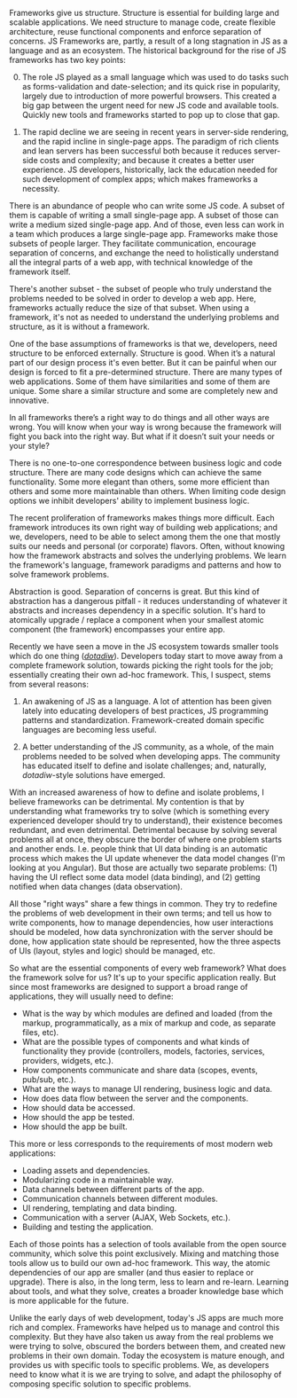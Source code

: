 Frameworks give us structure. Structure is essential for building large and
scalable applications. We need structure to manage code, create flexible
architecture, reuse functional components and enforce separation of concerns.
JS Frameworks are, partly, a result of a long stagnation in JS as a language
and as an ecosystem. The historical background for the rise of JS frameworks
has two key points:

0. The role JS played as a small language which was used to do tasks such as
   forms-validation and date-selection; and its quick rise in popularity,
   largely due to introduction of more powerful browsers. This created a big gap
   between the urgent need for new JS code and available tools. Quickly new
   tools and frameworks started to pop up to close that gap.

0. The rapid decline we are seeing in recent years in server-side rendering, and
   the rapid incline in single-page apps. The paradigm of rich clients and lean
   servers has been successful both because it reduces server-side costs and
   complexity; and because it creates a better user experience. JS developers,
   historically, lack the education needed for such development of complex
   apps; which makes frameworks a necessity.

There is an abundance of people who can write some JS code. A subset of them is
capable of writing a small single-page app. A subset of those can write a medium
sized single-page app. And of those, even less can work in a team which produces
a large single-page app. Frameworks make those subsets of people larger. They
facilitate communication, encourage separation of concerns, and exchange the
need to holistically understand all the integral parts of a web app, with
technical knowledge of the framework itself.

There's another subset - the subset of people who truly understand the problems
needed to be solved in order to develop a web app. Here, frameworks actually
reduce the size of that subset. When using a framework, it's not as needed to
understand the underlying problems and structure, as it is without a framework.

One of the base assumptions of frameworks is that we, developers, need structure
to be enforced externally. Structure is good. When it’s a natural part of our
design process it's even better. But it can be painful when our design is forced
to fit a pre-determined structure. There are many types of web applications.
Some of them have similarities and some of them are unique. Some share a similar
structure and some are completely new and innovative.

In all frameworks there’s a right way to do things and all other ways are wrong.
You will know when your way is wrong because the framework will fight you back
into the right way. But what if it doesn’t suit your needs or your style?

There is no one-to-one correspondence between business logic and code structure.
There are many code designs which can achieve the same functionality. Some more
elegant than others, some more efficient than others and some more maintainable
than others. When limiting code design options we inhibit developers' ability to
implement business logic.

The recent proliferation of frameworks makes things more difficult. Each
framework introduces its own right way of building web applications; and we,
developers, need to be able to select among them the one that mostly suits our
needs and personal (or corporate) flavors. Often, without knowing how the
framework abstracts and solves the underlying problems. We learn the framework's
language, framework paradigms and patterns and how to solve framework problems.

Abstraction is good. Separation of concerns is great. But this kind of
abstraction has a dangerous pitfall - it reduces understanding of whatever it
abstracts and increases dependency in a specific solution. It's hard to
atomically upgrade / replace a component when your smallest atomic component
(the framework) encompasses your entire app.

Recently we have seen a move in the JS ecosystem towards smaller tools which do
one thing ([*dotadiw*][1]). Developers today start to move away from a complete
framework solution, towards picking the right tools for the job; essentially
creating their own ad-hoc framework. This, I suspect, stems from several
reasons:

1. An awakening of JS as a language. A lot of attention has been given lately
   into educating developers of best practices, JS programming patterns and
   standardization. Framework-created domain specific languages are becoming
   less useful.

2. A better understanding of the JS community, as a whole, of the main problems
   needed to be solved when developing apps. The community has educated itself
   to define and isolate challenges; and, naturally, *dotadiw*-style solutions
   have emerged.

With an increased awareness of how to define and isolate problems, I believe
frameworks can be detrimental. My contention is that by understanding what
frameworks try to solve (which is something every experienced developer should
try to understand), their existence becomes redundant, and even detrimental.
Detrimental because by solving several problems all at once, they obscure the
border of where one problem starts and another ends. I.e. people think that UI
data binding is an automatic process which makes the UI update whenever the data
model changes (I'm looking at you Angular). But those are actually two separate
problems: (1) having the UI reflect some data model (data binding), and
(2) getting notified when data changes (data observation).

All those "right ways" share a few things in common. They try to redefine the
problems of web development in their own terms; and tell us how to write
components, how to manage dependencies, how user interactions should be modeled,
how data synchronization with the server should be done, how application state
should be represented, how the three aspects of UIs (layout, styles and logic)
should be managed, etc.

So what are the essential components of every web framework? What does the
framework solve for us? It's up to your specific application really. But since
most frameworks are designed to support a broad range of applications, they
will usually need to define:

- What is the way by which modules are defined and loaded (from the markup,
  programmatically, as a mix of markup and code, as separate files, etc).
- What are the possible types of components and what kinds of functionality they
  provide (controllers, models, factories, services, providers, widgets, etc.).
- How components communicate and share data (scopes, events, pub/sub, etc.).
- What are the ways to manage UI rendering, business logic and data.
- How does data flow between the server and the components.
- How should data be accessed.
- How should the app be tested.
- How should the app be built.

This more or less corresponds to the requirements of most modern web
applications:

- Loading assets and dependencies.
- Modularizing code in a maintainable way.
- Data channels between different parts of the app.
- Communication channels between different modules.
- UI rendering, templating and data binding.
- Communication with a server (AJAX, Web Sockets, etc.).
- Building and testing the application.

Each of those points has a selection of tools available from the open source
community, which solve this point exclusively. Mixing and matching those tools
allow us to build our own ad-hoc framework. This way, the atomic dependencies
of our app are smaller (and thus easier to replace or upgrade). There is also,
in the long term, less to learn and re-learn. Learning about tools, and what
they solve, creates a broader knowledge base which is more applicable for the
future.

Unlike the early days of web development, today's JS apps are much more rich and
complex. Frameworks have helped us to manage and control this complexity. But
they have also taken us away from the real problems we were trying to solve,
obscured the borders between them, and created new problems in their own domain.
Today the ecosystem is mature enough, and provides us with specific tools to
specific problems. We, as developers need to know what it is we are trying to
solve, and adapt the philosophy of composing specific solution to specific
problems.

[1]: https://en.wikipedia.org/wiki/Unix_philosophy#Do_One_Thing_and_Do_It_Well "Do one thing and do it well"
